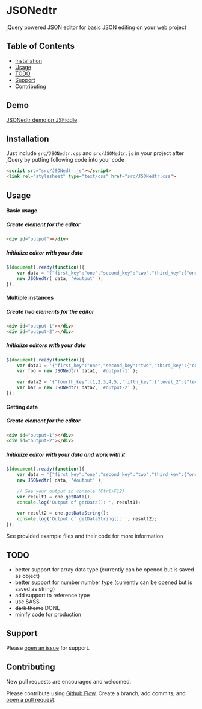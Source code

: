 # JSONedtr

jQuery powered JSON editor for basic JSON editing on your web project

## Table of Contents

- [Installation](#installation)
- [Usage](#usage)
- [TODO](#todo)
- [Support](#support)
- [Contributing](#contributing)

## Demo

[JSONedtr demo on JSFiddle](https://jsfiddle.net/4te6bkma/2/)

## Installation

Just include `src/JSONedtr.css` and `src/JSONedtr.js` in your project after jQuery by putting following code into your code

```html
<script src="src/JSONedtr.js"></script>
<link rel="stylesheet" type="text/css" href="src/JSONedtr.css">
```

## Usage

#### Basic usage

##### Create element for the editor
```html
<div id="output"></div>
```

##### Initialize editor with your data
```js
$(document).ready(function(){
	var data = '{"first_key":"one","second_key":"two","third_key":{"one":"item 3-1","two":"item 3-2","three":"item 3-3"}}';
	new JSONedtr( data, '#output' );
});
```

#### Multiple instances

##### Create two elements for the editor
```html
<div id="output-1"></div>
<div id="output-2"></div>
```

##### Initialize editors with your data
```js
$(document).ready(function(){
	var data1 = '{"first_key":"one","second_key":"two","third_key":{"one":"item 3-1","two":"item 3-2","three":"item 3-3"}}';
	var foo = new JSONedtr( data1, '#output-1' );

	var data2 = '{"fourth_key":[1,2,3,4,5],"fifth_key":{"level_2":{"level_3":{"level_4":"item"}}}}';
	var bar = new JSONedtr( data2, '#output-2' );
});
```

#### Getting data

##### Create element for the editor
```html
<div id="output-1"></div>
<div id="output-2"></div>
```

##### Initialize editor with your data and work with it
```js
$(document).ready(function(){
	var data = '{"first_key":"one","second_key":"two","third_key":{"one":"item 3-1","two":"item 3-2","three":"item 3-3"}}';
	new JSONedtr( data, '#output' );

	// See your output in console (Ctrl+F12)
	var result1 = one.getData();
	console.log('Output of getData(): ', result1);

	var result2 = one.getDataString();
	console.log('Output of getDataString(): ', result2);
});
```

See provided example files and their code for more information

## TODO
* better support for array data type (currently can be opened but is saved as object)
* better support for number number type (currently can be opened but is saved as string)
* add support to reference type
* use SASS
* ~~dark theme~~ DONE
* minify code for production

## Support

Please [open an issue](https://github.com/LorincJuraj/JSONedtr/issues/new) for support.

## Contributing

New pull requests are encouraged and welcomed.

Please contribute using [Github Flow](https://guides.github.com/introduction/flow/). Create a branch, add commits, and [open a pull request](https://github.com/fraction/readme-boilerplate/compare/).
